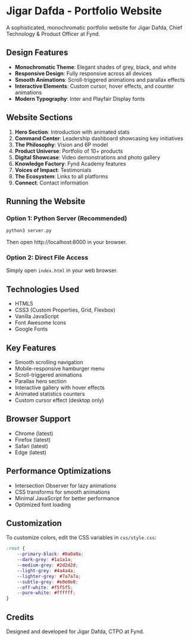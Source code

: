 # Jigar Dafda - Portfolio Website

A sophisticated, monochromatic portfolio website for Jigar Dafda, Chief Technology & Product Officer at Fynd.

## Design Features

- **Monochromatic Theme**: Elegant shades of grey, black, and white
- **Responsive Design**: Fully responsive across all devices
- **Smooth Animations**: Scroll-triggered animations and parallax effects
- **Interactive Elements**: Custom cursor, hover effects, and counter animations
- **Modern Typography**: Inter and Playfair Display fonts

## Website Sections

1. **Hero Section**: Introduction with animated stats
2. **Command Center**: Leadership dashboard showcasing key initiatives
3. **The Philosophy**: Vision and 6P model
4. **Product Universe**: Portfolio of 10+ products
5. **Digital Showcase**: Video demonstrations and photo gallery
6. **Knowledge Factory**: Fynd Academy features
7. **Voices of Impact**: Testimonials
8. **The Ecosystem**: Links to all platforms
9. **Connect**: Contact information

## Running the Website

### Option 1: Python Server (Recommended)
```bash
python3 server.py
```
Then open http://localhost:8000 in your browser.

### Option 2: Direct File Access
Simply open `index.html` in your web browser.

## Technologies Used

- HTML5
- CSS3 (Custom Properties, Grid, Flexbox)
- Vanilla JavaScript
- Font Awesome Icons
- Google Fonts

## Key Features

- Smooth scrolling navigation
- Mobile-responsive hamburger menu
- Scroll-triggered animations
- Parallax hero section
- Interactive gallery with hover effects
- Animated statistics counters
- Custom cursor effect (desktop only)

## Browser Support

- Chrome (latest)
- Firefox (latest)
- Safari (latest)
- Edge (latest)

## Performance Optimizations

- Intersection Observer for lazy animations
- CSS transforms for smooth animations
- Minimal JavaScript for better performance
- Optimized font loading

## Customization

To customize colors, edit the CSS variables in `css/style.css`:

```css
:root {
    --primary-black: #0a0a0a;
    --dark-grey: #1a1a1a;
    --medium-grey: #2d2d2d;
    --light-grey: #4a4a4a;
    --lighter-grey: #7a7a7a;
    --subtle-grey: #e0e0e0;
    --off-white: #f5f5f5;
    --pure-white: #ffffff;
}
```

## Credits

Designed and developed for Jigar Dafda, CTPO at Fynd.